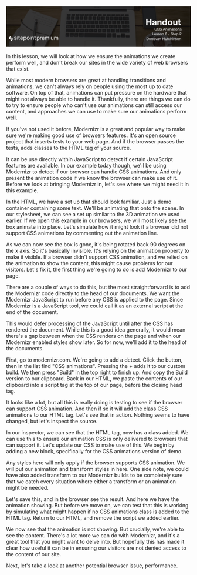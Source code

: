 ![](CSS_Animations_handouts/headings/6.2.png)

In this lesson, we will look at how we ensure the animations we create perform well, and don't break our sites in the wide variety of web browsers that exist.

While most modern browsers are great at handling transitions and animations, we can't always rely on people using the most up to date software. On top of that, animations can put pressure on the hardware that might not always be able to handle it. Thankfully, there are things we can do to try to ensure people who can't use our animations can still access our content, and approaches we can use to make sure our animations perform well.

If you've not used it before, Modernizr is a great and popular way to make sure we're making good use of browsers features. It's an open source project that inserts tests to your web page. And if the browser passes the tests, adds classes to the HTML tag of your source.

It can be use directly within JavaScript to detect if certain JavaScript features are available. In our example today though, we'll be using Modernizr to detect if our browser can handle CSS animations. And only present the animation code if we know the browser can make use of it. Before we look at bringing Modernizr in, let's see where we might need it in this example.

In the HTML, we have a set up that should look familiar. Just a demo container containing some text. We'll be animating that onto the scene. In our stylesheet, we can see a set up similar to the 3D animation we used earlier. If we open this example in our browsers, we will most likely see the box animate into place. Let's simulate how it might look if a browser did not support CSS animations by commenting out the animation line.

As we can now see the box is gone, it's being rotated back 90 degrees on the x axis. So it's basically invisible. It's relying on the animation property to make it visible. If a browser didn't support CSS animation, and we relied on the animation to show the content, this might cause problems for our visitors. Let's fix it, the first thing we're going to do is add Modernizr to our page.

There are a couple of ways to do this, but the most straightforward is to add the Modernizr code directly to the head of our documents. We want the Modernizr JavaScript to run before any CSS is applied to the page. Since Modernizr is a JavaScript tool, we could call it as an external script at the end of the document.

This would defer processing of the JavaScript until after the CSS has rendered the document. While this is a good idea generally, it would mean there's a gap between when the CSS renders on the page and when our Modernizr enabled styles show later. So for now, we'll add it to the head of the documents.

First, go to modernizr.com. We're going to add a detect. Click the button, then in the list find "CSS animations". Pressing the + adds it to our custom build. We then press "Build" in the top right to finish up. And copy the Build version to our clipboard. Back in our HTML, we paste the contents of our clipboard into a script tag at the top of our page, before the closing head tag.

It looks like a lot, but all this is really doing is testing to see if the browser can support CSS animation. And then if so it will add the class CSS animations to our HTML tag. Let's see that in action. Nothing seems to have changed, but let's inspect the source.

In our inspector, we can see that the HTML tag, now has a class added. We can use this to ensure our animation CSS is only delivered to browsers that can support it. Let's update our CSS to make use of this. We begin by adding a new block, specifically for the CSS animations version of demo.

Any styles here will only apply if the browser supports CSS animation. We will put our animation and transform styles in here. One side note, we could have also added transform to our Modernizr builds to be completely sure that we catch every situation where either a transform or an animation might be needed.

Let's save this, and in the browser see the result. And here we have the animation showing. But before we move on, we can test that this is working by simulating what might happen if no CSS animations class is added to the HTML tag. Return to our HTML, and remove the script we added earlier.

We now see that the animation is not showing. But crucially, we're able to see the content. There's a lot more we can do with Modernizr, and it's a great tool that you might want to delve into. But hopefully this has made it clear how useful it can be in ensuring our visitors are not denied access to the content of our site.

Next, let's take a look at another potential browser issue, performance.

